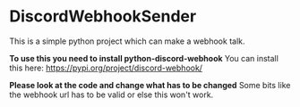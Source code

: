 # DiscordWebhookSender
This is a simple python project which can make a webhook talk.

**To use this you need to install python-discord-webhook**
You can install this here: https://pypi.org/project/discord-webhook/

**Please look at the code and change what has to be changed**
Some bits like the webhook url has to be valid or else this won't work.

